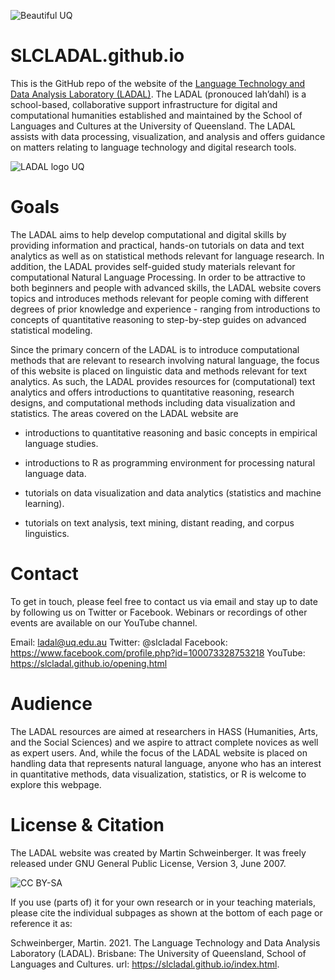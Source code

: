 ![Beautiful UQ](https://slcladal.github.io/images/uq1.jpg)

# SLCLADAL.github.io
This is the GitHub repo of the website of the [Language Technology and Data Analysis Laboratory (LADAL)](https://slcladal.github.io/index.html). The LADAL (pronouced lah’dahl) is a school-based, collaborative support infrastructure for digital and computational humanities established and maintained by the School of Languages and Cultures at the University of Queensland. The LADAL assists with data processing, visualization, and analysis and offers guidance on matters relating to language technology and digital research tools.

![LADAL logo UQ](https://slcladal.github.io/images/LadalGrey.png)

# Goals

The LADAL aims to help develop computational and digital skills by providing information and practical, hands-on tutorials on data and text analytics as well as on statistical methods relevant for language research. In addition, the LADAL provides self-guided study materials relevant for computational Natural Language Processing. In order to be attractive to both beginners and people with advanced skills, the LADAL website covers topics and introduces methods relevant for people coming with different degrees of prior knowledge and experience - ranging from introductions to concepts of quantitative reasoning to step-by-step guides on advanced statistical modeling.

Since the primary concern of the LADAL is to introduce computational methods that are relevant to research involving natural language, the focus of this website is placed on linguistic data and methods relevant for text analytics. As such, the LADAL provides resources for (computational) text analytics and offers introductions to quantitative reasoning, research designs, and computational methods including data visualization and statistics. The areas covered on the LADAL website are

- introductions to quantitative reasoning and basic concepts in empirical language studies.

- introductions to R as programming environment for processing natural language data.

- tutorials on data visualization and data analytics (statistics and machine learning).

- tutorials on text analysis, text mining, distant reading, and corpus linguistics.

# Contact

To get in touch, please feel free to contact us via email and stay up to date by following us on Twitter or Facebook. Webinars or recordings of other events are available on our YouTube channel.

Email: ladal@uq.edu.au
Twitter: @slcladal
Facebook: https://www.facebook.com/profile.php?id=100073328753218
YouTube: https://slcladal.github.io/opening.html


# Audience

The LADAL resources are aimed at researchers in HASS (Humanities, Arts, and the Social Sciences) and we aspire to attract complete novices as well as expert users. And, while the focus of the LADAL website is placed on handling data that represents natural language, anyone who has an interest in quantitative methods, data visualization, statistics, or R is welcome to explore this webpage.

# License & Citation

The LADAL website was created by Martin Schweinberger. It was freely released under GNU General Public License, Version 3, June 2007. 

![CC BY-SA](https://slcladal.github.io/images/license.png)

If you use (parts of) it for your own research or in your teaching materials, please cite the individual subpages as shown at the bottom of each page or reference it as:

Schweinberger, Martin. 2021. The Language Technology and Data Analysis Laboratory (LADAL). Brisbane: The University of Queensland, School of Languages and Cultures. url: https://slcladal.github.io/index.html.

